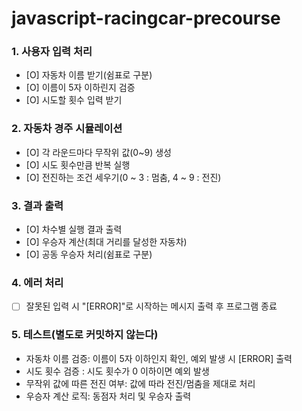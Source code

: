 # javascript-racingcar-precourse

### 1. 사용자 입력 처리

- [O] 자동차 이름 받기(쉼표로 구분)
- [O] 이름이 5자 이하린지 검증
- [O] 시도할 횟수 입력 받기

### 2. 자동차 경주 시뮬레이션

- [O] 각 라운드마다 무작위 값(0~9) 생성
- [O] 시도 횟수만큼 반복 실행
- [O] 전진하는 조건 세우기(0 ~ 3 : 멈춤, 4 ~ 9 : 전진)

### 3. 결과 출력

- [O] 차수별 실행 결과 출력
- [O] 우승자 계산(최대 거리를 달성한 자동차)
- [O] 공동 우승자 처리(쉼표로 구분)

### 4. 에러 처리

- [ ] 잘못된 입력 시 "[ERROR]"로 시작하는 메시지 출력 후 프로그램 종료

### 5. 테스트(별도로 커밋하지 않는다)

- 자동차 이름 검증: 이름이 5자 이하인지 확인, 예외 발생 시 [ERROR] 출력
- 시도 횟수 검증 : 시도 횟수가 0 이하이면 예외 발생
- 무작위 값에 따른 전진 여부: 값에 따라 전진/멈춤을 제대로 처리
- 우승자 계산 로직: 동점자 처리 및 우승자 출력
